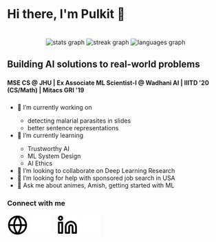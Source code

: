 <h1 align="left">Hi there, I'm Pulkit 👋</h1>

###

<br clear="both">

<div align="center">
  <img src="https://github-readme-stats.madaanpulkit.vercel.app/api?username=madaanpulkit&hide_title=false&hide_rank=false&show_icons=true&include_all_commits=true&count_private=true&disable_animations=false&theme=tokyonight&locale=en&hide_border=true&custom_title=Flex" height="100" alt="stats graph"  />
    <img src="https://streak-stats.demolab.com?user=madaanpulkit&locale=en&mode=daily&theme=tokyonight&hide_border=true&border_radius=5" height="100" alt="streak graph"  />
  <img src="https://github-readme-stats.madaanpulkit.vercel.app/api/top-langs/?username=madaanpulkit&locale=en&hide_title=false&layout=compact&langs_count=5&theme=tokyonight&hide_border=true&custom_title=It%27s+not+just+Jupyter" height="100" alt="languages graph"  />
</div>

###

<h2 align="left">Building AI solutions to real-world problems</h2>

###

<h4 align="left">MSE CS @ JHU | Ex Associate ML Scientist-I @ Wadhani AI | IIITD '20 (CS/Math) | Mitacs GRI '19</h4>

###

<p align="left">
  <ul>
  <li> 🔭 I’m currently working on </li>
    <ul>
      <li> detecting malarial parasites in slides </li>  
      <li> better sentence representations </li>
    </ul>
  <li>🌱 I’m currently learning </li>
    <ul>
      <li> Trustworthy AI </li>  
      <li> ML System Design </li>  
      <li> AI Ethics </li>
    </ul>
  <li> 👯 I’m looking to collaborate on Deep Learning Research </li>
  <li> 🤔 I’m looking for help with sponsored job search in USA </li> 
  <li> 💬 Ask me about animes, Amish, getting started with ML </li>
  </ul>
</p>

<!--
###

<br clear="both">

<div align="center">
  <img src="https://cdn.jsdelivr.net/gh/devicons/devicon/icons/python/python-original.svg" height="40" width="52" alt="python logo"  />
  <img src="https://cdn.jsdelivr.net/gh/devicons/devicon/icons/jupyter/jupyter-original.svg" height="40" width="52" alt="jupyter logo"  />
  <img src="https://cdn.jsdelivr.net/gh/devicons/devicon/icons/cplusplus/cplusplus-original.svg" height="40" width="52" alt="cplusplus logo"  />
  <img src="https://cdn.jsdelivr.net/gh/devicons/devicon/icons/docker/docker-original.svg" height="40" width="52" alt="docker logo"  />
  <img src="https://cdn.jsdelivr.net/gh/devicons/devicon/icons/bash/bash-original.svg" height="40" width="52" alt="bash logo"  />
  <img src="https://cdn.jsdelivr.net/gh/devicons/devicon/icons/google/google-original.svg" height="40" width="52" alt="google logo"  />
  <img src="https://cdn.jsdelivr.net/gh/devicons/devicon/icons/numpy/numpy-original.svg" height="40" width="52" alt="numpy logo"  />
  <img src="https://cdn.jsdelivr.net/gh/devicons/devicon/icons/pandas/pandas-original.svg" height="40" width="52" alt="pandas logo"  />
</div>

###

<br clear="both">

<div align="center">
  <picture>
    <source media="(prefers-color-scheme: dark)" srcset="https://raw.githubusercontent.com/madaanpulkit/madaanpulkit/output/github-snake-dark.svg" />
    <source media="(prefers-color-scheme: light)" srcset="https://raw.githubusercontent.com/madaanpulkit/madaanpulkit/output/github-snake.svg" />
    <img alt="github-snake" src="github-snake.svg" />
  </picture>
</div>  
  
###

<br clear="both">

<div align="center">
  <img src="https://raw.githubusercontent.com/maurodesouza/profile-readme-generator/master/src/assets/icons/social/linkedin/default.svg" width="47" height="35" alt="linkedin logo"  />
  <img src="https://raw.githubusercontent.com/maurodesouza/profile-readme-generator/master/src/assets/icons/social/gmail/default.svg" width="47" height="35" alt="gmail logo"  />
</div>

###
-->

### Connect with me

[![website](./content/imgs/globe-light.svg)](https://madaanpulkit.github.io#gh-light-mode-only)
[![website](./content/imgs/globe-dark.svg)](https://madaanpulkit.github.io#gh-dark-mode-only)
&nbsp;&nbsp;
[![website](./content/imgs/linkedin-light.svg)](https://linkedin.com/in/madaanpulkit#gh-light-mode-only)
[![website](./content/imgs/linkedin-dark.svg)](https://linkedin.com/in/madaanpulkit#gh-dark-mode-only)
&nbsp;&nbsp;

<!--
### Languages and Tools:

<img align="left" alt="Visual Studio Code" width="26px" src="https://cdn.jsdelivr.net/gh/devicons/devicon/icons/vscode/vscode-original.svg" style="padding-right:10px;" />
<img align="left" alt="HTML5" width="26px" src="https://cdn.jsdelivr.net/gh/devicons/devicon/icons/html5/html5-original.svg" style="padding-right:10px;" />
<img align="left" alt="CSS3" width="26px" src="https://cdn.jsdelivr.net/gh/devicons/devicon/icons/css3/css3-original.svg" style="padding-right:10px;" />
<img align="left" alt="Sass" width="26px" src="https://cdn.jsdelivr.net/gh/devicons/devicon/icons/sass/sass-original.svg" style="padding-right:10px;" />
<img align="left" alt="JavaScript" width="26px" src="https://cdn.jsdelivr.net/gh/devicons/devicon/icons/javascript/javascript-original.svg" style="padding-right:10px;" />
<img align="left" alt="React" width="26px" src="https://cdn.jsdelivr.net/gh/devicons/devicon/icons/react/react-original.svg" style="padding-right:10px;" />
<img align="left" alt="Gatsby" width="26px" src="https://cdn.jsdelivr.net/gh/devicons/devicon/icons/gatsby/gatsby-original.svg" style="padding-right:10px;" />
<img align="left" alt="GraphQL" width="26px" src="https://cdn.jsdelivr.net/gh/devicons/devicon/icons/graphql/graphql-plain.svg" style="padding-right:10px;" />
<img align="left" alt="Node.js" width="26px" src="https://cdn.jsdelivr.net/gh/devicons/devicon/icons/nodejs/nodejs-original.svg" style="padding-right:10px;" />
<img align="left" alt="Deno" width="26px" src="./img/deno-light.svg" style="padding-right:10px;" />
<img align="left" alt="MongoDB" width="26px" src="https://cdn.jsdelivr.net/gh/devicons/devicon/icons/mongodb/mongodb-original.svg" style="padding-right:10px;" />
<img align="left" alt="MySQL" width="26px" src="https://cdn.jsdelivr.net/gh/devicons/devicon/icons/mysql/mysql-original.svg" style="padding-right:10px;" />
<img align="left" alt="Git" width="26px" src="https://cdn.jsdelivr.net/gh/devicons/devicon/icons/git/git-original.svg" style="padding-right:10px;" />
<img align="left" alt="GitHub" width="26px" src="https://user-images.githubusercontent.com/3369400/139447912-e0f43f33-6d9f-45f8-be46-2df5bbc91289.png" style="padding-right:10px;" />
<img align="left" alt="GitHub" width="26px" src="https://user-images.githubusercontent.com/3369400/139448065-39a229ba-4b06-434b-bc67-616e2ed80c8f.png" style="padding-right:10px;" />
<img align="left" alt="Terminal" width="26px" src="./img/terminal-light.svg" />
<img align="left" alt="Terminal" width="26px" src="./img/terminal-dark.svg" />
-->
